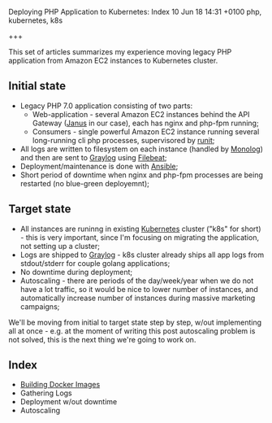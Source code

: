 Deploying PHP Application to Kubernetes: Index
10 Jun 18 14:31 +0100
php, kubernetes, k8s

+++

This set of articles summarizes my experience moving legacy PHP application from Amazon EC2 instances to Kubernetes cluster.

## Initial state

* Legacy PHP 7.0 application consisting of two parts:
  * Web-application - several Amazon EC2 instances behind the API Gateway ([Janus](https://github.com/hellofresh/janus) in our case), each has nginx and php-fpm running;
  * Consumers - single powerful Amazon EC2 instance running several long-running cli php processes, supervisored by [runit](http://smarden.org/runit/);
* All logs are written to filesystem on each instance (handled by [Monolog](https://github.com/Seldaek/monolog)) and then are sent to [Graylog](https://www.graylog.org/) using [Filebeat](https://www.elastic.co/products/beats/filebeat);
* Deployment/maintenance is done with [Ansible](https://www.ansible.com/);
* Short period of downtime when nginx and php-fpm processes are being restarted (no blue-green deployemnt);

## Target state

* All instances are runinng in existing [Kubernetes](https://kubernetes.io/) cluster ("k8s" for short) - this is very important, since I'm focusing on migrating the application, not setting up a cluster;
* Logs are shipped to [Graylog](https://www.graylog.org/) - k8s cluster already ships all app logs from stdout/stderr for couple golang applications;
* No downtime during deployment;
* Autoscaling - there are periods of the day/week/year when we do not have a lot traffic, so it would be nice to lower number of instances, and automatically increase number of instances during massive marketing campaigns;

We'll be moving from initial to target state step by step, w/out implementing all at once - e.g. at the moment of writing this post autoscaling problem is not solved, this is the next thing we're going to work on.

## Index

* [Building Docker Images](/php-k8s/images)
* Gathering Logs
* Deployment w/out downtime
* Autoscaling
